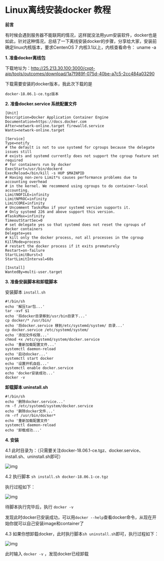 #                            Linux离线安装docker 教程

**前言**

有时候会遇到服务器不能联网的情况，这样就没法用yum安装软件，docker也是如此，针对这种情况，总结了一下离线安装docker的步骤，分享给大家，安装前确定linux内核版本，要求CentenOS 7 内核3.1以上，内核查看命令： uname -a

**1. 准备docker离线包**

下载地址为：http://25.213.30.100:3000/cxpt-aip/tools/outcomes/download/1a7f989f-075d-40be-a7c5-2cc484a03290

下载需要安装的docker版本，我此次下载的是

```
docker-18.06.1-ce.tgz版本
```

**2. 准备docker.service 系统配置文件**

```
[Unit]
Description=Docker Application Container Engine
Documentation=https://docs.docker.com
After=network-online.target firewalld.service
Wants=network-online.target
 
[Service]
Type=notify
# the default is not to use systemd for cgroups because the delegate issues still
# exists and systemd currently does not support the cgroup feature set required
# for containers run by docker
ExecStart=/usr/bin/dockerd
ExecReload=/bin/kill -s HUP $MAINPID
# Having non-zero Limit*s causes performance problems due to accounting overhead
# in the kernel. We recommend using cgroups to do container-local accounting.
LimitNOFILE=infinity
LimitNPROC=infinity
LimitCORE=infinity
# Uncomment TasksMax if your systemd version supports it.
# Only systemd 226 and above support this version.
#TasksMax=infinity
TimeoutStartSec=0
# set delegate yes so that systemd does not reset the cgroups of docker containers
Delegate=yes
# kill only the docker process, not all processes in the cgroup
KillMode=process
# restart the docker process if it exits prematurely
Restart=on-failure
StartLimitBurst=3
StartLimitInterval=60s
 
[Install]
WantedBy=multi-user.target
```

**3. 准备安装脚本和卸载脚本**

安装脚本 `install.sh`

```
#!/bin/sh
echo '解压tar包...'
tar -xvf $1
echo '将docker目录移到/usr/bin目录下...'
cp docker/* /usr/bin/
echo '将docker.service 移到/etc/systemd/system/ 目录...'
cp docker.service /etc/systemd/system/
echo '添加文件权限...'
chmod +x /etc/systemd/system/docker.service
echo '重新加载配置文件...'
systemctl daemon-reload
echo '启动docker...'
systemctl start docker
echo '设置开机自启...'
systemctl enable docker.service
echo 'docker安装成功...'
docker -v
```

**卸载脚本 uninstall.sh**

```
#!/bin/sh
echo '删除docker.service...'
rm -f /etc/systemd/system/docker.service
echo '删除docker文件...'
rm -rf /usr/bin/docker*
echo '重新加载配置文件'
systemctl daemon-reload
echo '卸载成功...'
```

**4. 安装**

4.1 此时目录为：（只需要关注docker-18.06.1-ce.tgz、docker.service、install.sh、uninstall.sh即可）

![img](https://img.jbzj.com/file_images/article/201908/2019080709531410.png)

4.2 执行脚本 `sh install.sh docker-18.06.1-ce.tgz `

执行过程如下：

![img](https://img.jbzj.com/file_images/article/201908/2019080709531411.png)

待脚本执行完毕后，执行 `docker -v `

发现此时docker已安装成功，可以用` docker --help `查看docker命令，从现在开始你就可以自己安装image和container了

4.3 如果你想卸载docker，此时执行脚本` sh uninstall.sh `即可，执行过程如下：

![img](https://img.jbzj.com/file_images/article/201908/2019080709531512.png)

此时输入 `docker -v` ，发现docker已经卸载